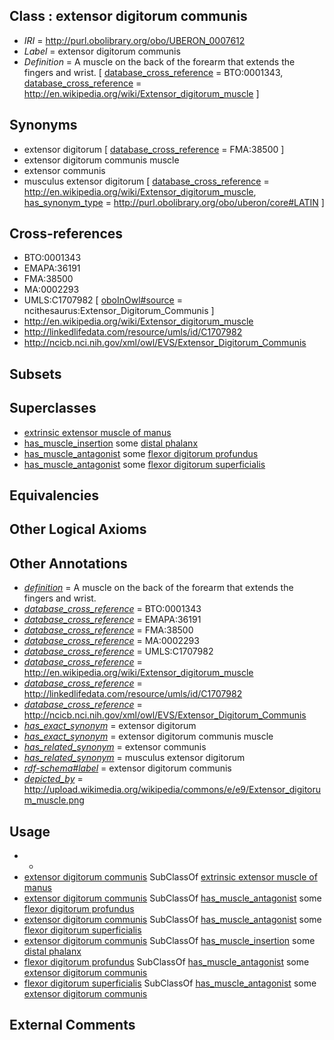 
## Class : extensor digitorum communis

 * *IRI* = http://purl.obolibrary.org/obo/UBERON_0007612
 * *Label* = extensor digitorum communis
 * *Definition* = A muscle on the back of the forearm that extends the fingers and wrist. [ [database_cross_reference](../../ef/oboInOwl#hasDbXref.md) = BTO:0001343, [database_cross_reference](../../ef/oboInOwl#hasDbXref.md) = http://en.wikipedia.org/wiki/Extensor_digitorum_muscle ]

## Synonyms

 * extensor digitorum [ [database_cross_reference](../../ef/oboInOwl#hasDbXref.md) = FMA:38500 ]
 * extensor digitorum communis muscle
 * extensor communis
 * musculus extensor digitorum [ [database_cross_reference](../../ef/oboInOwl#hasDbXref.md) = http://en.wikipedia.org/wiki/Extensor_digitorum_muscle, [has_synonym_type](../../pe/oboInOwl#hasSynonymType.md) = http://purl.obolibrary.org/obo/uberon/core#LATIN ]

## Cross-references

 * BTO:0001343
 * EMAPA:36191
 * FMA:38500
 * MA:0002293
 * UMLS:C1707982 [ [oboInOwl#source](../../ce/oboInOwl#source.md) = ncithesaurus:Extensor_Digitorum_Communis ]
 * http://en.wikipedia.org/wiki/Extensor_digitorum_muscle
 * http://linkedlifedata.com/resource/umls/id/C1707982
 * http://ncicb.nci.nih.gov/xml/owl/EVS/Extensor_Digitorum_Communis

## Subsets


## Superclasses

 * [extrinsic extensor muscle of manus](../../UBERON/24/UBERON_0011024.md)
 * [has_muscle_insertion](../../RO/73/RO_0002373.md) some [distal phalanx](../../UBERON/00/UBERON_0004300.md)
 * [has_muscle_antagonist](../../RO/68/RO_0002568.md) some [flexor digitorum profundus](../../UBERON/23/UBERON_0001523.md)
 * [has_muscle_antagonist](../../RO/68/RO_0002568.md) some [flexor digitorum superficialis](../../UBERON/22/UBERON_0003222.md)

## Equivalencies


## Other Logical Axioms


## Other Annotations

 * *[definition](../../IAO/15/IAO_0000115.md)* = A muscle on the back of the forearm that extends the fingers and wrist.
 * *[database_cross_reference](../../ef/oboInOwl#hasDbXref.md)* = BTO:0001343
 * *[database_cross_reference](../../ef/oboInOwl#hasDbXref.md)* = EMAPA:36191
 * *[database_cross_reference](../../ef/oboInOwl#hasDbXref.md)* = FMA:38500
 * *[database_cross_reference](../../ef/oboInOwl#hasDbXref.md)* = MA:0002293
 * *[database_cross_reference](../../ef/oboInOwl#hasDbXref.md)* = UMLS:C1707982
 * *[database_cross_reference](../../ef/oboInOwl#hasDbXref.md)* = http://en.wikipedia.org/wiki/Extensor_digitorum_muscle
 * *[database_cross_reference](../../ef/oboInOwl#hasDbXref.md)* = http://linkedlifedata.com/resource/umls/id/C1707982
 * *[database_cross_reference](../../ef/oboInOwl#hasDbXref.md)* = http://ncicb.nci.nih.gov/xml/owl/EVS/Extensor_Digitorum_Communis
 * *[has_exact_synonym](../../ym/oboInOwl#hasExactSynonym.md)* = extensor digitorum
 * *[has_exact_synonym](../../ym/oboInOwl#hasExactSynonym.md)* = extensor digitorum communis muscle
 * *[has_related_synonym](../../ym/oboInOwl#hasRelatedSynonym.md)* = extensor communis
 * *[has_related_synonym](../../ym/oboInOwl#hasRelatedSynonym.md)* = musculus extensor digitorum
 * *[rdf-schema#label](../../el/rdf-schema#label.md)* = extensor digitorum communis
 * *[depicted_by](../../depicted/by/depicted_by.md)* = http://upload.wikimedia.org/wikipedia/commons/e/e9/Extensor_digitorum_muscle.png

## Usage

 * -
 * [extensor digitorum communis](../../UBERON/12/UBERON_0007612.md) SubClassOf [extrinsic extensor muscle of manus](../../UBERON/24/UBERON_0011024.md)
 * [extensor digitorum communis](../../UBERON/12/UBERON_0007612.md) SubClassOf [has_muscle_antagonist](../../RO/68/RO_0002568.md) some [flexor digitorum profundus](../../UBERON/23/UBERON_0001523.md)
 * [extensor digitorum communis](../../UBERON/12/UBERON_0007612.md) SubClassOf [has_muscle_antagonist](../../RO/68/RO_0002568.md) some [flexor digitorum superficialis](../../UBERON/22/UBERON_0003222.md)
 * [extensor digitorum communis](../../UBERON/12/UBERON_0007612.md) SubClassOf [has_muscle_insertion](../../RO/73/RO_0002373.md) some [distal phalanx](../../UBERON/00/UBERON_0004300.md)
 * [flexor digitorum profundus](../../UBERON/23/UBERON_0001523.md) SubClassOf [has_muscle_antagonist](../../RO/68/RO_0002568.md) some [extensor digitorum communis](../../UBERON/12/UBERON_0007612.md)
 * [flexor digitorum superficialis](../../UBERON/22/UBERON_0003222.md) SubClassOf [has_muscle_antagonist](../../RO/68/RO_0002568.md) some [extensor digitorum communis](../../UBERON/12/UBERON_0007612.md)

## External Comments

